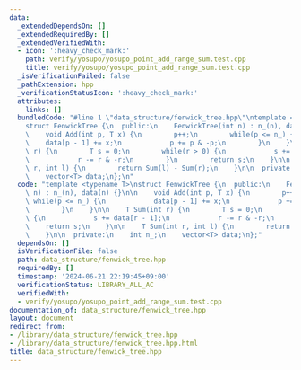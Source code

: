 ```yaml
---
data:
  _extendedDependsOn: []
  _extendedRequiredBy: []
  _extendedVerifiedWith:
  - icon: ':heavy_check_mark:'
    path: verify/yosupo/yosupo_point_add_range_sum.test.cpp
    title: verify/yosupo/yosupo_point_add_range_sum.test.cpp
  _isVerificationFailed: false
  _pathExtension: hpp
  _verificationStatusIcon: ':heavy_check_mark:'
  attributes:
    links: []
  bundledCode: "#line 1 \"data_structure/fenwick_tree.hpp\"\ntemplate <typename T>\n\
    struct FenwickTree {\n  public:\n    FenwickTree(int n) : n_(n), data(n) {}\n\n\
    \    void Add(int p, T x) {\n        p++;\n        while(p <= n_) {\n        \
    \    data[p - 1] += x;\n            p += p & -p;\n        }\n    }\n\n    T Sum(int\
    \ r) {\n        T s = 0;\n        while(r > 0) {\n            s += data[r - 1];\n\
    \            r -= r & -r;\n        }\n        return s;\n    }\n\n    T Sum(int\
    \ r, int l) {\n        return Sum(l) - Sum(r);\n    }\n\n  private:\n    int n_;\n\
    \    vector<T> data;\n};\n"
  code: "template <typename T>\nstruct FenwickTree {\n  public:\n    FenwickTree(int\
    \ n) : n_(n), data(n) {}\n\n    void Add(int p, T x) {\n        p++;\n       \
    \ while(p <= n_) {\n            data[p - 1] += x;\n            p += p & -p;\n\
    \        }\n    }\n\n    T Sum(int r) {\n        T s = 0;\n        while(r > 0)\
    \ {\n            s += data[r - 1];\n            r -= r & -r;\n        }\n    \
    \    return s;\n    }\n\n    T Sum(int r, int l) {\n        return Sum(l) - Sum(r);\n\
    \    }\n\n  private:\n    int n_;\n    vector<T> data;\n};"
  dependsOn: []
  isVerificationFile: false
  path: data_structure/fenwick_tree.hpp
  requiredBy: []
  timestamp: '2024-06-21 22:19:45+09:00'
  verificationStatus: LIBRARY_ALL_AC
  verifiedWith:
  - verify/yosupo/yosupo_point_add_range_sum.test.cpp
documentation_of: data_structure/fenwick_tree.hpp
layout: document
redirect_from:
- /library/data_structure/fenwick_tree.hpp
- /library/data_structure/fenwick_tree.hpp.html
title: data_structure/fenwick_tree.hpp
---
```


